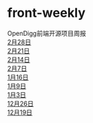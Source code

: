 # front-weekly
OpenDigg前端开源项目周报<br/>
[2月28日](https://github.com/opendigg/front-weekly/issues/9)<br />
[2月21日](https://github.com/opendigg/front-weekly/issues/8)<br />
[2月14日](https://github.com/opendigg/front-weekly/issues/7)<br />
[2月7日](https://github.com/opendigg/front-weekly/issues/6)<br />
[1月16日](https://github.com/opendigg/front-weekly/issues/5)<br />
[1月9日](https://github.com/opendigg/front-weekly/issues/4)<br />
[1月3日](https://github.com/opendigg/front-weekly/issues/3)<br />
[12月26日](https://github.com/opendigg/front-weekly/issues/2)<br />
[12月19日](https://github.com/opendigg/front-weekly/issues/1)<br />
